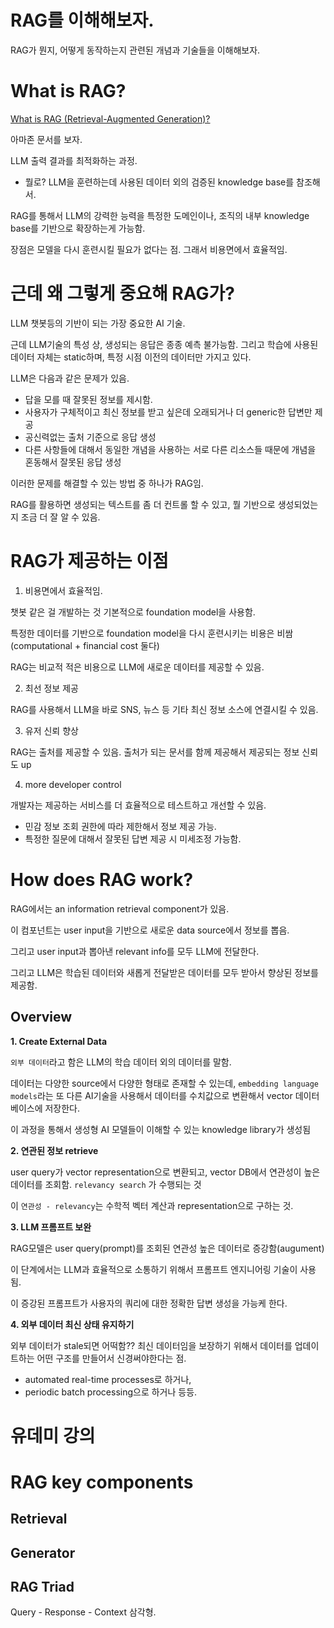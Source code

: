# RAG를 이해해보자.

RAG가 뭔지, 어떻게 동작하는지 관련된 개념과 기술들을 이해해보자.

# What is RAG?

[What is RAG (Retrieval-Augmented Generation)?](https://aws.amazon.com/what-is/retrieval-augmented-generation/?nc1=h_ls)

아마존 문서를 보자.

LLM 출력 결과를 최적화하는 과정.

- 뭘로? LLM을 훈련하는데 사용된 데이터 외의 검증된 knowledge base를 참조해서.

RAG를 통해서 LLM의 강력한 능력을 특정한 도메인이나, 조직의 내부 knowledge base를 기반으로 확장하는게 가능함.

장점은 모델을 다시 훈련시킬 필요가 없다는 점. 그래서 비용면에서 효율적임.

# 근데 왜 그렇게 중요해 RAG가?

LLM 챗봇등의 기반이 되는 가장 중요한 AI 기술.

근데 LLM기술의 특성 상, 생성되는 응답은 종종 예측 불가능함. 그리고 학습에 사용된 데이터 자체는 static하며, 특정 시점 이전의 데이터만 가지고 있다.

LLM은 다음과 같은 문제가 있음.

- 답을 모를 때 잘못된 정보를 제시함.
- 사용자가 구체적이고 최신 정보를 받고 싶은데 오래되거나 더 generic한 답변만 제공
- 공신력없는 출처 기준으로 응답 생성
- 다른 사항들에 대해서 동일한 개념을 사용하는 서로 다른 리소스들 때문에 개념을 혼동해서 잘못된 응답 생성

이러한 문제를 해결할 수 있는 방법 중 하나가 RAG임.

RAG를 활용하면 생성되는 텍스트를 좀 더 컨트롤 할 수 있고, 뭘 기반으로 생성되었는지 조금 더 잘 알 수 있음.

# RAG가 제공하는 이점

1. 비용면에서 효율적임.

챗봇 같은 걸 개발하는 것 기본적으로 foundation model을 사용함.

특정한 데이터를 기반으로 foundation model을 다시 훈련시키는 비용은 비쌈(computational + financial cost 둘다)

RAG는 비교적 적은 비용으로 LLM에 새로운 데이터를 제공할 수 있음.

2. 최선 정보 제공

RAG를 사용해서 LLM을 바로 SNS, 뉴스 등 기타 최신 정보 소스에 연결시킬 수 있음.

3. 유저 신뢰 향상

RAG는 출처를 제공할 수 있음. 출처가 되는 문서를 함께 제공해서 제공되는 정보 신뢰도 up

4. more developer control

개발자는 제공하는 서비스를 더 효율적으로 테스트하고 개선할 수 있음.

- 민감 정보 조회 권한에 따라 제한해서 정보 제공 가능.
- 특정한 질문에 대해서 잘못된 답변 제공 시 미세조정 가능함.

# How does RAG work?

RAG에서는 an information retrieval component가 있음.

이 컴포넌트는 user input을 기반으로 새로운 data source에서 정보를 뽑음.

그리고 user input과 뽑아낸 relevant info를 모두 LLM에 전달한다.

그리고 LLM은 학습된 데이터와 새롭게 전달받은 데이터를 모두 받아서 향상된 정보를 제공함.

## Overview

**1. Create External Data**

`외부 데이터`라고 함은 LLM의 학습 데이터 외의 데이터를 말함.

데이터는 다양한 source에서 다양한 형태로 존재할 수 있는데, `embedding language models`라는 또 다른 AI기술을 사용해서 데이터를 수치값으로 변환해서 vector 데이터베이스에 저장한다.

이 과정을 통해서 생성형 AI 모델들이 이해할 수 있는 knowledge library가 생성됨

**2. 연관된 정보 retrieve**

user query가 vector representation으로 변환되고, vector DB에서 연관성이 높은 데이터를 조회함. `relevancy search` 가 수행되는 것

이 `연관성 - relevancy`는 수학적 벡터 계산과 representation으로 구하는 것.

**3. LLM 프롬프트 보완**

RAG모델은 user query(prompt)를 조회된 연관성 높은 데이터로 증강함(augument)

이 단계에서는 LLM과 효율적으로 소통하기 위해서 프롬프트 엔지니어링 기술이 사용됨.

이 증강된 프롬프트가 사용자의 쿼리에 대한 정확한 답변 생성을 가능케 한다.

**4. 외부 데이터 최신 상태 유지하기**

외부 데이터가 stale되면 어떡함?? 최신 데이터임을 보장하기 위해서 데이터를 업데이트하는 어떤 구조를 만들어서 신경써야한다는 점.

- automated real-time processes로 하거나,
- periodic batch processing으로 하거나 등등.

# 유데미 강의

# RAG key components

## Retrieval

## Generator

## RAG Triad

Query - Response - Context 삼각형.
